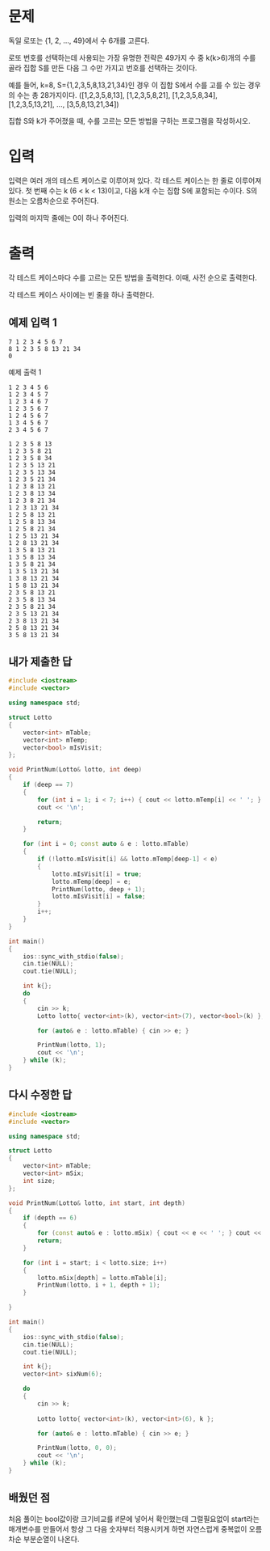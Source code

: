 문제
==============
독일 로또는 {1, 2, ..., 49}에서 수 6개를 고른다.

로또 번호를 선택하는데 사용되는 가장 유명한 전략은 49가지 수 중 k(k>6)개의 수를 골라 집합 S를 만든 다음 그 수만 가지고 번호를 선택하는 것이다.

예를 들어, k=8, S={1,2,3,5,8,13,21,34}인 경우 이 집합 S에서 수를 고를 수 있는 경우의 수는 총 28가지이다. ([1,2,3,5,8,13], [1,2,3,5,8,21], [1,2,3,5,8,34], [1,2,3,5,13,21], ..., [3,5,8,13,21,34])

집합 S와 k가 주어졌을 때, 수를 고르는 모든 방법을 구하는 프로그램을 작성하시오.

입력
==========
입력은 여러 개의 테스트 케이스로 이루어져 있다. 각 테스트 케이스는 한 줄로 이루어져 있다. 첫 번째 수는 k (6 < k < 13)이고, 다음 k개 수는 집합 S에 포함되는 수이다. S의 원소는 오름차순으로 주어진다.

입력의 마지막 줄에는 0이 하나 주어진다. 

출력
===========
각 테스트 케이스마다 수를 고르는 모든 방법을 출력한다. 이때, 사전 순으로 출력한다.

각 테스트 케이스 사이에는 빈 줄을 하나 출력한다.

예제 입력 1 
-----------
```
7 1 2 3 4 5 6 7
8 1 2 3 5 8 13 21 34
0
```
예제 출력 1 
```
1 2 3 4 5 6
1 2 3 4 5 7
1 2 3 4 6 7
1 2 3 5 6 7
1 2 4 5 6 7
1 3 4 5 6 7
2 3 4 5 6 7

1 2 3 5 8 13
1 2 3 5 8 21
1 2 3 5 8 34
1 2 3 5 13 21
1 2 3 5 13 34
1 2 3 5 21 34
1 2 3 8 13 21
1 2 3 8 13 34
1 2 3 8 21 34
1 2 3 13 21 34
1 2 5 8 13 21
1 2 5 8 13 34
1 2 5 8 21 34
1 2 5 13 21 34
1 2 8 13 21 34
1 3 5 8 13 21
1 3 5 8 13 34
1 3 5 8 21 34
1 3 5 13 21 34
1 3 8 13 21 34
1 5 8 13 21 34
2 3 5 8 13 21
2 3 5 8 13 34
2 3 5 8 21 34
2 3 5 13 21 34
2 3 8 13 21 34
2 5 8 13 21 34
3 5 8 13 21 34
```

내가 제출한 답
----------------
```cpp
#include <iostream>
#include <vector>

using namespace std;

struct Lotto
{
	vector<int> mTable;
	vector<int> mTemp;
	vector<bool> mIsVisit;
};

void PrintNum(Lotto& lotto, int deep)
{
	if (deep == 7)
	{
		for (int i = 1; i < 7; i++) { cout << lotto.mTemp[i] << ' '; }
		cout << '\n';

		return;
	}

	for (int i = 0; const auto & e : lotto.mTable)
	{
		if (!lotto.mIsVisit[i] && lotto.mTemp[deep-1] < e)
		{
			lotto.mIsVisit[i] = true;
			lotto.mTemp[deep] = e;
			PrintNum(lotto, deep + 1);
			lotto.mIsVisit[i] = false;
		}
		i++;
	}
}

int main()
{
	ios::sync_with_stdio(false);
	cin.tie(NULL);
	cout.tie(NULL);

	int k{};
	do
	{
		cin >> k;
		Lotto lotto{ vector<int>(k), vector<int>(7), vector<bool>(k) };

		for (auto& e : lotto.mTable) { cin >> e; }

		PrintNum(lotto, 1);
		cout << '\n';
	} while (k);
}
```

다시 수정한 답
-------------
```cpp
#include <iostream>
#include <vector>

using namespace std;

struct Lotto
{
	vector<int> mTable;
	vector<int> mSix;
	int size;
};

void PrintNum(Lotto& lotto, int start, int depth)
{
	if (depth == 6)
	{
		for (const auto& e : lotto.mSix) { cout << e << ' '; } cout << '\n';
		return;
	}

	for (int i = start; i < lotto.size; i++)
	{
		lotto.mSix[depth] = lotto.mTable[i];
		PrintNum(lotto, i + 1, depth + 1);
	}

}

int main()
{
	ios::sync_with_stdio(false);
	cin.tie(NULL);
	cout.tie(NULL);

	int k{};
	vector<int> sixNum(6);

	do
	{
		cin >> k;
		
		Lotto lotto{ vector<int>(k), vector<int>(6), k };

		for (auto& e : lotto.mTable) { cin >> e; }

		PrintNum(lotto, 0, 0);
		cout << '\n';
	} while (k);
}
```

배웠던 점
-------------

처음 풀이는 bool값이랑 크기비교를 if문에 넣어서 확인했는데 그럴필요없이 start라는 매개변수를 만들어서 항상 그 다음 숫자부터 적용시키게 하면 자연스럽게 중복없이 오름차순 부분순열이 나온다.

